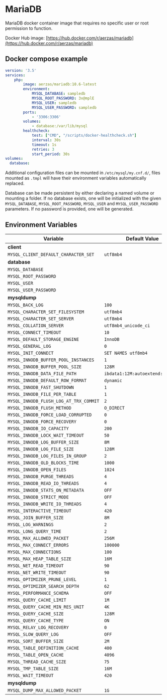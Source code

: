 # MariaDB

MariaDB docker container image that requires no specific user or root permission to function.

Docker Hub image: [https://hub.docker.com/r/aerzas/mariadb](https://hub.docker.com/r/aerzas/mariadb)

## Docker compose example

```yaml
version: '3.5'
services:
    php:
        image: aerzas/mariadb:10.6-latest
        environment:
            MYSQL_DATABASE: sampledb
            MYSQL_ROOT_PASSWORD: 3x@mplE
            MYSQL_USER: sampledb
            MYSQL_USER_PASSWORD: sampledb
        ports:
            - '3306:3306'
        volumes:
            - database:/var/lib/mysql
        healthcheck:
            test: ["CMD", "/scripts/docker-healthcheck.sh"]
            interval: 30s
            timeout: 1s
            retries: 3
            start_period: 30s
volumes:
  database:
```

Additional configuration files can be mounted in `/etc/mysql/my.cnf.d/`, files mounted as `.tmpl` will have their
environment variables automatically replaced.

Database can be made persistent by either declaring a named volume or mounting a folder. If no database exists, one
will be initialized with the given `MYSQL_DATABASE`, `MYSQL_ROOT_PASSWORD`, `MYSQL_USER` and `MYSQL_USER_PASSWORD`
parameters. If no password is provided, one will be generated.

## Environment Variables

| Variable                               | Default Value                    |
|----------------------------------------|----------------------------------|
| **client**                             |                                  |
| `MYSQL_CLIENT_DEFAULT_CHARACTER_SET`   | `utf8mb4`                        |
| **database**                           |                                  |
| `MYSQL_DATABASE`                       |                                  |
| `MYSQL_ROOT_PASSWORD`                  |                                  |
| `MYSQL_USER`                           |                                  |
| `MYSQL_USER_PASSWORD`                  |                                  |
| **mysqldump**                          |                                  |
| `MYSQL_BACK_LOG`                       | `100`                            |
| `MYSQL_CHARACTER_SET_FILESYSTEM`       | `utf8mb4`                        |
| `MYSQL_CHARACTER_SET_SERVER`           | `utf8mb4`                        |
| `MYSQL_COLLATION_SERVER`               | `utf8mb4_unicode_ci`             |
| `MYSQL_CONNECT_TIMEOUT`                | `10`                             |
| `MYSQL_DEFAULT_STORAGE_ENGINE`         | `InnoDB`                         |
| `MYSQL_GENERAL_LOG`                    | `0`                              |
| `MYSQL_INIT_CONNECT`                   | `SET NAMES utf8mb4`              |
| `MYSQL_INNODB_BUFFER_POOL_INSTANCES`   | `1`                              |
| `MYSQL_INNODB_BUFFER_POOL_SIZE`        | `128M`                           |
| `MYSQL_INNODB_DATA_FILE_PATH`          | `ibdata1:12M:autoextend:max:10G` |
| `MYSQL_INNODB_DEFAULT_ROW_FORMAT`      | `dynamic`                        |
| `MYSQL_INNODB_FAST_SHUTDOWN`           | `1`                              |
| `MYSQL_INNODB_FILE_PER_TABLE`          | `1`                              |
| `MYSQL_INNODB_FLUSH_LOG_AT_TRX_COMMIT` | `2`                              |
| `MYSQL_INNODB_FLUSH_METHOD`            | `O_DIRECT`                       |
| `MYSQL_INNODB_FORCE_LOAD_CORRUPTED`    | `0`                              |
| `MYSQL_INNODB_FORCE_RECOVERY`          | `0`                              |
| `MYSQL_INNODB_IO_CAPACITY`             | `200`                            |
| `MYSQL_INNODB_LOCK_WAIT_TIMEOUT`       | `50`                             |
| `MYSQL_INNODB_LOG_BUFFER_SIZE`         | `8M`                             |
| `MYSQL_INNODB_LOG_FILE_SIZE`           | `128M`                           |
| `MYSQL_INNODB_LOG_FILES_IN_GROUP`      | `2`                              |
| `MYSQL_INNODB_OLD_BLOCKS_TIME`         | `1000`                           |
| `MYSQL_INNODB_OPEN_FILES`              | `1024`                           |
| `MYSQL_INNODB_PURGE_THREADS`           | `4`                              |
| `MYSQL_INNODB_READ_IO_THREADS`         | `4`                              |
| `MYSQL_INNODB_STATS_ON_METADATA`       | `OFF`                            |
| `MYSQL_INNODB_STRICT_MODE`             | `OFF`                            |
| `MYSQL_INNODB_WRITE_IO_THREADS`        | `4`                              |
| `MYSQL_INTERACTIVE_TIMEOUT`            | `420`                            |
| `MYSQL_JOIN_BUFFER_SIZE`               | `8M`                             |
| `MYSQL_LOG_WARNINGS`                   | `2`                              |
| `MYSQL_LONG_QUERY_TIME`                | `2`                              |
| `MYSQL_MAX_ALLOWED_PACKET`             | `256M`                           |
| `MYSQL_MAX_CONNECT_ERRORS`             | `100000`                         |
| `MYSQL_MAX_CONNECTIONS`                | `100`                            |
| `MYSQL_MAX_HEAP_TABLE_SIZE`            | `16M`                            |
| `MYSQL_NET_READ_TIMEOUT`               | `90`                             |
| `MYSQL_NET_WRITE_TIMEOUT`              | `90`                             |
| `MYSQL_OPTIMIZER_PRUNE_LEVEL`          | `1`                              |
| `MYSQL_OPTIMIZER_SEARCH_DEPTH`         | `62`                             |
| `MYSQL_PERFORMANCE_SCHEMA`             | `OFF`                            |
| `MYSQL_QUERY_CACHE_LIMIT`              | `1M`                             |
| `MYSQL_QUERY_CACHE_MIN_RES_UNIT`       | `4K`                             |
| `MYSQL_QUERY_CACHE_SIZE`               | `128M`                           |
| `MYSQL_QUERY_CACHE_TYPE`               | `ON`                             |
| `MYSQL_RELAY_LOG_RECOVERY`             | `0`                              |
| `MYSQL_SLOW_QUERY_LOG`                 | `OFF`                            |
| `MYSQL_SORT_BUFFER_SIZE`               | `2M`                             |
| `MYSQL_TABLE_DEFINITION_CACHE`         | `400`                            |
| `MYSQL_TABLE_OPEN_CACHE`               | `4096`                           |
| `MYSQL_THREAD_CACHE_SIZE`              | `75`                             |
| `MYSQL_TMP_TABLE_SIZE`                 | `16M`                            |
| `MYSQL_WAIT_TIMEOUT`                   | `420`                            |
| **mysqldump**                          |                                  |
| `MYSQL_DUMP_MAX_ALLOWED_PACKET`        | `1G`                             |
